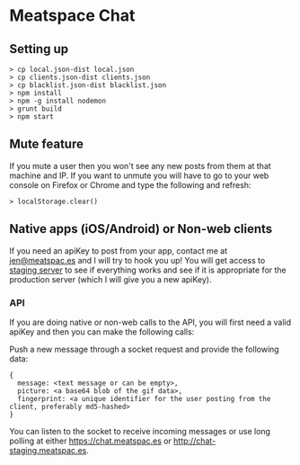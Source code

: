# Meatspace Chat

## Setting up

    > cp local.json-dist local.json
    > cp clients.json-dist clients.json
    > cp blacklist.json-dist blacklist.json
    > npm install
    > npm -g install nodemon
    > grunt build
    > npm start

## Mute feature

If you mute a user then you won't see any new posts from them at that machine and IP. If you want to unmute you will have to go to your web console on Firefox or Chrome and type the following and refresh:

    > localStorage.clear()

## Native apps (iOS/Android) or Non-web clients

If you need an apiKey to post from your app, contact me at jen@meatspac.es and I will try to hook you up! You will get access to [staging server](http://chat-staging.meatspac.es) to see if everything works and see if it is appropriate for the production server (which I will give you a new apiKey).

### API

If you are doing native or non-web calls to the API, you will first need a valid apiKey and then you can make the following calls:

Push a new message through a socket request and provide the following data:

    {
      message: <text message or can be empty>,
      picture: <a base64 blob of the gif data>,
      fingerprint: <a unique identifier for the user posting from the client, preferably md5-hashed>
    }

You can listen to the socket to receive incoming messages or use long polling at either https://chat.meatspac.es or http://chat-staging.meatspac.es.
